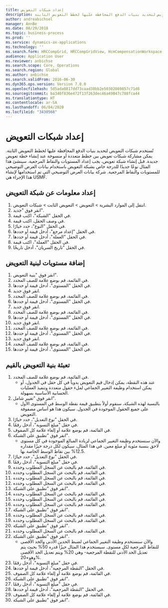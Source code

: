 ```yaml
---
title: إعداد شبكات التعويض
description: تُستخدم شبكات التعويض لتحديد بنيات الدفع المحافظة عليها لخطط التعويض الثابتة.
author: andreabichsel
manager: AnnBe
ms.date: 08/29/2018
ms.topic: business-process
ms.prod: ''
ms.service: dynamics-ax-applications
ms.technology: ''
ms.search.form: HRCCompGrid, HRCCompGridView, HcmCompensationWorkspace
audience: Application User
ms.reviewer: anbichse
ms.search.scope: Core, Operations
ms.search.region: Global
ms.author: anbichse
ms.search.validFrom: 2016-06-30
ms.dyn365.ops.version: Version 7.0.0
ms.openlocfilehash: 5d5ada0817dd73caad38bb2e50302869857c71d8
ms.sourcegitcommit: ba340f836e472f13f263dec46a49847c788fca44
ms.translationtype: HT
ms.contentlocale: ar-SA
ms.lasthandoff: 06/04/2020
ms.locfileid: "3430568"
---
```

# <a name="set-up-compensation-grids"></a>إعداد شبكات التعويض

تُستخدم شبكات التعويض لتحديد بنيات الدفع المحافظة عليها لخطط التعويض الثابتة. يمكن مشاركة شبكات تعويض بين خطط متعددة أو منسوخة عند إنشاء خطة تعويض جديدة.  قبل إنشاء شبكة تعويض، يجب إعداد المستويات والنقاط المرجعية. سينشئ هذا المثال نوعًا جديدًا للدرجة خاص بشبكة التعويض باستخدام بيانات العرض التوضيحي للمستويات والنقاط المرجعية. شركة بيانات العرض التوضيحي التي تم استخدامها لإنشاء هذا الإجراء هي USMF.


## <a name="set-up-information-about-the-compensation-grid"></a>إعداد معلومات عن شبكة التعويض
1. انتقل إلى الموارد البشرية > التعويض > التعويض الثابت > شبكات التعويض.
2. انقر فوق "جديد".
3. في الحقل "الشبكة"، اكتب قيمة.
4. في وصف الحقل، اكتب قيمة.
5. في الحقل "النوع"، حدد خيارًا.
6. في الحقل "إعداد مرجع"، أدخل قيمة أو حددها.
7. في الحقل "العملة"، أدخل قيمة أو حددها.
8. في الحقل "العملة"، اكتب قيمة.
9. في الحقل "تاريخ السريان"، أدخل تاريخًا.

## <a name="add-levels-to-the-compensation-structure"></a>إضافة مستويات لبنية التعويض
1. انقر فوق "بنية التعويض".
2. في القائمة، قم بوضع علامة للصف المحدد.
3. في الحقل "المستوى"، أدخل قيمة أو حددها.
4. انقر فوق جديد.
5. في القائمة، قم بوضع علامة للصف المحدد.
6. في الحقل "المستوى"، أدخل قيمة أو حددها.
7. انقر فوق جديد.
8. في القائمة، قم بوضع علامة للصف المحدد.
9. في الحقل "المستوى"، أدخل قيمة أو حددها.
10. انقر فوق جديد.
11. في القائمة، قم بوضع علامة للصف المحدد.
12. في الحقل "المستوى"، أدخل قيمة أو حددها.
13. انقر فوق جديد.
14. في القائمة، قم بوضع علامة للصف المحدد.
15. في الحقل "المستوى"، أدخل قيمة أو حددها.

## <a name="fill-in-the-compensation-structure-with-values"></a>تعبئة بنية التعويض بالقيم
1. في القائمة، قم بوضع علامة للصف المحدد.
    * عند هذه النقطة، يمكن إدخال قيم التعويض يدوياً في كل حقل في الجدول، أو يمكن استخدام وظيفة التغيير الجماعي لملء حقول متعددة وتنفيذ العمليات الحسابية الأساسية بسهولة.  
2. انقر فوق "تغيير شامل".
    * بالنسبة لهذه الشبكة، سنقوم أولاً بتطبيق قيمة نقطة الوسط في المستوى الأول على جميع الحقول الموجودة في الجدول. سيكون هذا هو أساس مصفوفة التعويض.  
3. في الحقل "نوع التعديل"، حدد خيارًا.
4. في حقل "مبلغ التسوية‬"‬، أدخل رقمًا.
5. في القائمة، قم بوضع علامة أو إلغاء علامة كل الصفوف.
6. انقر فوق "تطبيق على الشبكة".
    * والآن سنستخدم وظيفة التغيير الجماعي لزيادة المبالغ الموجودة في كل مستوى لاحق بنسبة مئوية أو مبلغ معين. في هذا المثال، سيكون لكل درجة حيزًا مقداره 12.5% بين نقاط الوسط الخاصة بها.  
7. في الحقل "نوع التعديل"، حدد خيارًا.
8. في حقل "مبلغ التسوية‬"‬، أدخل رقمًا.
9. في القائمة، قم بالبحث عن السجل المطلوب وحدده.
10. في القائمة، قم بالبحث عن السجل المطلوب وحدده.
11. في القائمة، قم بالبحث عن السجل المطلوب وحدده.
12. في القائمة، قم بالبحث عن السجل المطلوب وحدده.
13. انقر فوق "تطبيق على الشبكة".
14. في القائمة، قم بالبحث عن السجل المطلوب وحدده.
15. في القائمة، قم بالبحث عن السجل المطلوب وحدده.
16. في القائمة، قم بالبحث عن السجل المطلوب وحدده.
17. انقر فوق "تطبيق على الشبكة".
18. في القائمة، قم بالبحث عن السجل المطلوب وحدده.
19. في القائمة، قم بالبحث عن السجل المطلوب وحدده.
20. انقر فوق "تطبيق على الشبكة".
21. في القائمة، قم بالبحث عن السجل المطلوب وحدده.
22. انقر فوق "تطبيق على الشبكة".
    * والآن سنستخدم وظيفة التغيير الجماعي لضبط الحدين الأدنى والحد الأقصى للنقاط المرجعية لكل مستوى. سيستخدم هذا المثال حيزًا قدره 50% بحيث يتم تعديل الحد الأدنى للنقطة المرجعية- وهي 20% ويتم تعديل الحد الأقصى وهو+20%.  
23. في حقل "مبلغ التسوية‬"‬، أدخل رقمًا.
24. في الحقل "النقطة المرجعية"، أدخل قيمة أو حددها.
25. في القائمة، قم بوضع علامة أو إلغاء علامة كل الصفوف.
26. انقر فوق "تطبيق على الشبكة".
27. في حقل "مبلغ التسوية‬"‬، أدخل رقمًا.
28. في الحقل "النقطة المرجعية"، أدخل قيمة أو حددها.
29. في القائمة، قم بوضع علامة أو إلغاء علامة كل الصفوف.
30. انقر فوق "تطبيق على الشبكة".

